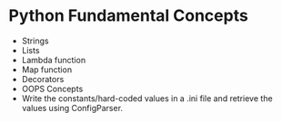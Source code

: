 # Python Fundamental Concepts

* Strings
* Lists
* Lambda function
* Map function
* Decorators
* OOPS Concepts
* Write the constants/hard-coded values in a .ini file and retrieve the values using ConfigParser.
